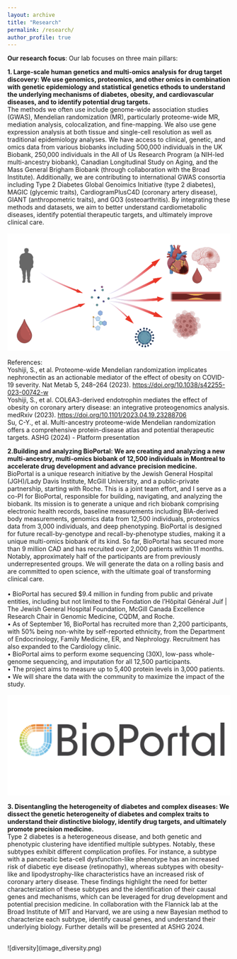 ```yaml
---
layout: archive
title: "Research"
permalink: /research/
author_profile: true
---
```

**Our research focus**: Our lab focuses on three main pillars:

**1. Large-scale human genetics and multi-omics analysis for drug target discovery: We use genomics, proteomics, and other omics in combination with genetic epidemiology and statistical genetics ethods to understand the underlying mechanisms of diabetes, obesity, and cardiovascular diseases, and to identify potential drug targets.** <br />
The methods we often use include genome-wide association studies (GWAS), Mendelian randomization (MR), particularly proteome-wide MR, mediation analysis, colocalization, and fine-mapping. We also use gene expression analysis at both tissue and single-cell resolution as well as traditional epidemiology analyses.
We have access to clinical, genetic, and omics data from various biobanks including 500,000 individuals in the UK Biobank, 250,000 individuals in the All of Us Research Program (a NIH-led multi-ancestry biobank), Canadian Longitudinal Study on Aging, and the Mass General Brigham Biobank (through collaboration with the Broad Institute).
Additionally, we are contributing to international GWAS consortia including Type 2 Diabetes Global Genoimics Initiative (type 2 diabetes), MAGIC (glycemic traits), CardiogramPlusC4D (coronary artery disease), GIANT (anthropometric traits), and GO3 (osteoarthritis).
By integrating these methods and datasets, we aim to better understand cardiometabolic diseases, identify potential therapeutic targets, and ultimately improve clinical care.	
<br />
![omics](image_omics.png)

References: <br />
Yoshiji, S., et al. Proteome-wide Mendelian randomization implicates nephronectin as an actionable mediator of the effect of obesity on COVID-19 severity. Nat Metab 5, 248–264 (2023). https://doi.org/10.1038/s42255-023-00742-w <br />
Yoshiji, S., et al. COL6A3-derived endotrophin mediates the effect of obesity on coronary artery disease: an integrative proteogenomics analysis. medRxiv (2023). https://doi.org/10.1101/2023.04.19.23288706 <br />
Su, C-Y., et al. Multi-ancestry proteome-wide Mendelian randomization offers a comprehensive protein-disease atlas and potential therapeutic targets. ASHG (2024) - Platform presentation <br />


**2.Building and analyzing BioPortal: We are creating and analyzing a new multi-ancestry, multi-omics biobank of 12,500 individuals in Montreal to accelerate drug development and advance precision medicine.** <br />
BioPortal is a unique research initiative by the Jewish General Hospital (JGH)/Lady Davis Institute, McGill University, and a public-private partnership, starting with Roche. This is a joint team effort, and I serve as a co-PI for BioPortal, responsible for building, navigating, and analyzing the biobank. Its mission is to generate a unique and rich biobank comprising electronic health records, baseline measurements including BIA-derived body measurements, genomics data from 12,500 individuals, proteomics data from 3,000 individuals, and deep phenotyping.
BioPortal is designed for future recall-by-genotype and recall-by-phenotype studies, making it a unique multi-omics biobank of its kind.
So far, BioPortal has secured more than 9 million CAD and has recruited over 2,000 patients within 11 months. Notably, approximately half of the participants are from previously underrepresented groups.
We will generate the data on a rolling basis and are committed to open science, with the ultimate goal of transforming clinical care.
<br />
<br />
• BioPortal has secured $9.4 million in funding from public and private entities, including but not limited to the Fondation de l’Hôpital Général Juif | The Jewish General Hospital Foundation, McGill Canada Excellence Research Chair in Genomic Medicine, CQDM, and Roche.<br />
• As of September 16, BioPortal has recruited more than 2,200 participants, with 50% being non-white by self-reported ethnicity, from the Department of Endocrinology, Family Medicine, ER, and Nephrology. Recruitment has also expanded to the Cardiology clinic.<br />
• BioPortal aims to perform exome sequencing (30X), low-pass whole-genome sequencing, and imputation for all 12,500 participants.<br />
• The project aims to measure up to 5,400 protein levels in 3,000 patients.<br />
• We will share the data with the community to maximize the impact of the study.<br />
 <br />
![bioportal](image_bioportal.png)

**3. Disentangling the heterogeneity of diabetes and complex diseases: We dissect the genetic heterogeneity of diabetes and complex traits to understand their distinctive biology, identify drug targets, and ultimately promote precision medicine.** <br />
Type 2 diabetes is a heterogeneous disease, and both genetic and phenotypic clustering have identified multiple subtypes. Notably, these subtypes exhibit different complication profiles. For instance, a subtype with a pancreatic beta-cell dysfunction-like phenotype has an increased risk of diabetic eye disease (retinopathy), whereas subtypes with obesity-like and lipodystrophy-like characteristics have an increased risk of coronary artery disease.
These findings highlight the need for better characterization of these subtypes and the identification of their causal genes and mechanisms, which can be leveraged for drug development and potential precision medicine.
In collaboration with the Flannick lab at the Broad Institute of MIT and Harvard, we are using a new Bayesian method to characterize each subtype, identify causal genes, and understand their underlying biology.
Further details will be presented at ASHG 2024.

<br />
![diversity](image_diversity.png)
